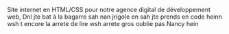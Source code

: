 Site internet en HTML/CSS pour notre agence digital de développement web, Dnl jte bat à la bagarre sah 
nan jrigole
en sah jte prends
en code heinn 
wsh t encore la
arrete de lire wsh
arrete gros
oublie pas Nancy hein
